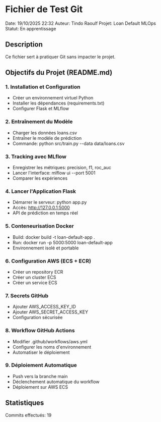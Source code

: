 ﻿# Fichier de Test Git 

Date: 19/10/2025 22:32
Auteur: Tindo Raoulf
Projet: Loan Default MLOps
Statut: En apprentissage 

## Description
Ce fichier sert à pratiquer Git sans impacter le projet.

## Objectifs du Projet (README.md)

### 1. Installation et Configuration
- Créer un environnement virtuel Python
- Installer les dépendances (requirements.txt)
- Configurer Flask et MLflow

### 2. Entraînement du Modèle
- Charger les données loans.csv
- Entraîner le modèle de prédiction
- Commande: python src/train.py --data data/loans.csv

### 3. Tracking avec MLflow
- Enregistrer les métriques: precision, f1, roc_auc
- Lancer l'interface: mlflow ui --port 5001
- Comparer les expériences

### 4. Lancer l'Application Flask
- Démarrer le serveur: python app.py
- Accès: http://127.0.0.1:5000
- API de prédiction en temps réel

### 5. Conteneurisation Docker
- Build: docker build -t loan-default-app .
- Run: docker run -p 5000:5000 loan-default-app
- Environnement isolé et portable

### 6. Configuration AWS (ECS + ECR)
- Créer un repository ECR
- Créer un cluster ECS
- Créer un service ECS

### 7. Secrets GitHub
- Ajouter AWS_ACCESS_KEY_ID
- Ajouter AWS_SECRET_ACCESS_KEY
- Configuration sécurisée

### 8. Workflow GitHub Actions
- Modifier .github/workflows/aws.yml
- Configurer les noms d'environnement
- Automatiser le déploiement

### 9. Déploiement Automatique
- Push vers la branche main
- Déclenchement automatique du workflow
- Déploiement sur AWS ECS

## Statistiques
Commits effectués: 19
